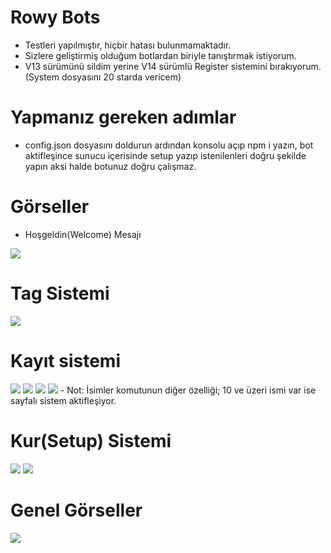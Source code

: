 # Rowy Bots
- Testleri yapılmıştır, hiçbir hatası bulunmamaktadır.
- Sizlere geliştirmiş olduğum botlardan biriyle tanıştırmak istiyorum.
- V13 sürümünü sildim yerine V14 sürümlü Register sistemini bırakıyorum. (System dosyasını 20 starda vericem)

# Yapmanız gereken adımlar
- config.json dosyasını doldurun ardından konsolu açıp npm i yazın, bot aktifleşince sunucu içerisinde <prefix>setup yazıp istenilenleri doğru şekilde yapın aksi halde botunuz doğru çalışmaz.

# Görseller

- Hoşgeldin(Welcome) Mesajı
<img src="https://rowy.has-no-bra.in/5yR8vMeob.png">

# Tag Sistemi
<img src="https://rowy.has-no-bra.in/5yR8xmSZI.png">

# Kayıt sistemi
<img src="https://rowy.has-no-bra.in/5yRbiel8y.png">
<img src="https://rowy.has-no-bra.in/5yRb7jBK8.png">
<img src="https://rowy.has-no-bra.in/5yRaU_Urr.png">
<img src="https://rowy.has-no-bra.in/5yRbKZWRZ.png">
- Not: İsimler komutunun diğer özelliği; 10 ve üzeri ismi var ise sayfalı sistem aktifleşiyor.

# Kur(Setup) Sistemi

<img src="https://rowy.has-no-bra.in/5yRhejUhn.png">
<img src="https://rowy.has-no-bra.in/5yRhi2J_W.png">

# Genel Görseller

<img src="https://rowy.has-no-bra.in/5yRbDO2b7.png">